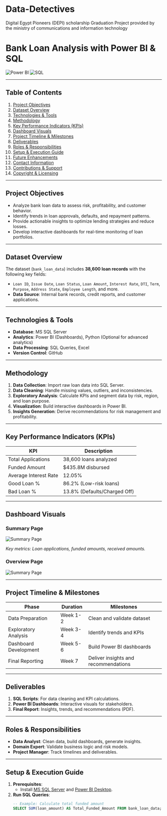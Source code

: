 # Data-Detectives
Digital Egypt Pioneers (DEPI) scholarship Graduation Project provided by the ministry of communications and information technology 


# Bank Loan Analysis with Power BI & SQL  
![Power BI](https://img.shields.io/badge/PowerBI-2023-blue) ![SQL](https://img.shields.io/badge/SQL-2023-green)  

---
## Table of Contents  
1. [Project Objectives](#project-objectives)  
2. [Dataset Overview](#dataset-overview)  
3. [Technologies & Tools](#technologies--tools)  
4. [Methodology](#methodology)  
5. [Key Performance Indicators (KPIs)](#key-performance-indicators-kpis)  
6. [Dashboard Visuals](#dashboard-visuals)  
7. [Project Timeline & Milestones](#project-timeline--milestones)  
8. [Deliverables](#deliverables)  
9. [Roles & Responsibilities](#roles--responsibilities)  
10. [Setup & Execution Guide](#setup--execution-guide)  
11. [Future Enhancements](#future-enhancements)  
12. [Contact Information](#contact-information)  
13. [Contributions & Support](#contributions--support)  
14. [Copyright & Licensing](#copyright--licensing)  

---

## Project Objectives  
- Analyze bank loan data to assess risk, profitability, and customer behavior.  
- Identify trends in loan approvals, defaults, and repayment patterns.  
- Provide actionable insights to optimize lending strategies and reduce losses.  
- Develop interactive dashboards for real-time monitoring of loan portfolios.  

---

## Dataset Overview  
The dataset (`bank_loan_data`) includes **38,600 loan records** with the following key fields:  
- `Loan ID`, `Issue Date`, `Loan Status`, `Loan Amount`, `Interest Rate`, `DTI`, `Term`, `Purpose`, `Address State`, `Employee Length`, and more.  
- **Data Source**: Internal bank records, credit reports, and customer applications.  

---

## Technologies & Tools  
- **Database**: MS SQL Server  
- **Analytics**: Power BI (Dashboards), Python (Optional for advanced analytics)  
- **Data Processing**: SQL Queries, Excel  
- **Version Control**: GitHub  

---

## Methodology  
1. **Data Collection**: Import raw loan data into SQL Server.  
2. **Data Cleaning**: Handle missing values, outliers, and inconsistencies.  
3. **Exploratory Analysis**: Calculate KPIs and segment data by risk, region, and loan purpose.  
4. **Visualization**: Build interactive dashboards in Power BI.  
5. **Insights Generation**: Derive recommendations for risk management and profitability.  

---

## Key Performance Indicators (KPIs)  
| KPI                  | Description                                  |  
|----------------------|----------------------------------------------|  
| Total Applications   | 38,600 loans analyzed                        |  
| Funded Amount        | $435.8M disbursed                            |  
| Average Interest Rate| 12.05%                                       |  
| Good Loan %          | 86.2% (Low-risk loans)                       |  
| Bad Loan %           | 13.8% (Defaults/Charged Off)                 |  

---

## Dashboard Visuals  
### Summary Page  
![Summary Page](https://drive.google.com/uc?id=1BeVnv3tcy1ms8e_fmDK_kyVTL7AKFBEL)

*Key metrics: Loan applications, funded amounts, received amounts.*  

### Overview Page  
![Summary Page](https://drive.google.com/file/d/1qLn8pXZi-pPRotecbaSNqibFKcn9Zmb2/view?usp=drive_link)

---

## Project Timeline & Milestones  
| Phase                | Duration       | Milestones                          |  
|----------------------|----------------|-------------------------------------|  
| Data Preparation     | Week 1-2       | Clean and validate dataset          |  
| Exploratory Analysis | Week 3-4       | Identify trends and KPIs            |  
| Dashboard Development| Week 5-6       | Build Power BI dashboards           |  
| Final Reporting      | Week 7         | Deliver insights and recommendations|  

---

## Deliverables  
1. **SQL Scripts**: For data cleaning and KPI calculations.  
2. **Power BI Dashboards**: Interactive visuals for stakeholders.  
3. **Final Report**: Insights, trends, and recommendations (PDF).  

---

## Roles & Responsibilities  
- **Data Analyst**: Clean data, build dashboards, generate insights.  
- **Domain Expert**: Validate business logic and risk models.  
- **Project Manager**: Track timelines and deliverables.  

---

## Setup & Execution Guide  
1. **Prerequisites**:  
   - Install [MS SQL Server](https://www.microsoft.com/en-us/sql-server) and [Power BI Desktop](https://powerbi.microsoft.com/).  
2. **Run SQL Queries**:  
   ```sql  
   -- Example: Calculate total funded amount  
   SELECT SUM(loan_amount) AS Total_Funded_Amount FROM bank_loan_data;  

